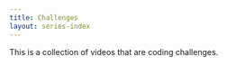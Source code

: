 ```yaml
---
title: Challenges
layout: series-index
---
```


This is a collection of videos that are coding challenges.